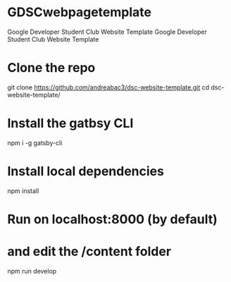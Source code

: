 # GDSCwebpagetemplate
Google Developer Student Club Website Template
Google Developer Student Club Website Template
# Clone the repo
git clone https://github.com/andreabac3/dsc-website-template.git
cd dsc-website-template/

# Install the gatbsy CLI
npm i -g gatsby-cli

# Install local dependencies
npm install

# Run on localhost:8000 (by default)
# and edit the /content folder
npm run develop
